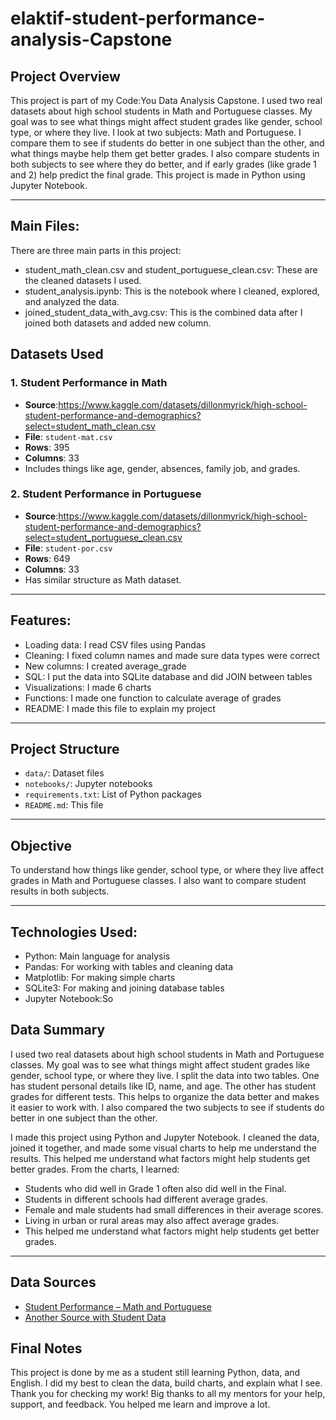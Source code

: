 # elaktif-student-performance-analysis-Capstone


## Project Overview
This project is part of my Code:You Data Analysis Capstone. I used two real datasets about high school students in Math and Portuguese classes. My goal was to see what things might affect student grades like gender, school type, or where they live.
I look at two subjects: Math and Portuguese. I compare them to see if students do better in one subject than the other, and what things maybe help them get better grades.
I also compare students in both subjects to see where they do better, and if early grades (like grade 1 and 2) help predict the final grade.
This project is made in Python using Jupyter Notebook.


---
## Main Files:
There are three main parts in this project:
* student_math_clean.csv and student_portuguese_clean.csv: These are the cleaned datasets I used.
* student_analysis.ipynb: This is the notebook where I cleaned, explored, and analyzed the data.
* joined_student_data_with_avg.csv: This is the combined data after I joined both datasets and added new column.
## Datasets Used

### 1. Student Performance in Math

* **Source**:https://www.kaggle.com/datasets/dillonmyrick/high-school-student-performance-and-demographics?select=student_math_clean.csv
* **File**: `student-mat.csv`
* **Rows**: 395
* **Columns**: 33
* Includes things like age, gender, absences, family job, and grades.

### 2. Student Performance in Portuguese

* **Source**:https://www.kaggle.com/datasets/dillonmyrick/high-school-student-performance-and-demographics?select=student_portuguese_clean.csv
* **File**: `student-por.csv`
* **Rows**: 649
* **Columns**: 33
* Has similar structure as Math dataset.

---
## Features:
* Loading data:  I read CSV files using Pandas
* Cleaning: I fixed column names and made sure data types were correct
* New columns: I created average_grade 
* SQL: I put the data into SQLite database and did JOIN between tables
* Visualizations: I made 6 charts
* Functions: I made one function to calculate average of grades
* README: I made this file to explain my project

---
## Project Structure

* `data/`: Dataset files
* `notebooks/`: Jupyter notebooks
* `requirements.txt`: List of Python packages
* `README.md`: This file

---

## Objective

To understand how things like gender, school type, or where they live affect grades in Math and Portuguese classes. I also want to compare student results in both subjects.


---
## Technologies Used:
* Python: Main language for analysis
* Pandas: For working with tables and cleaning data
* Matplotlib: For making simple charts
* SQLite3: For making and joining database tables
* Jupyter Notebook:So 

 ## Data Summary
I used two real datasets about high school students in Math and Portuguese classes. My goal was to see what things might affect student grades like gender, school type, or where they live.
I split the data into two tables. One has student personal details like ID, name, and age.
The other has student grades for different tests.
This helps to organize the data better and makes it easier to work with.
I also compared the two subjects to see if students do better in one subject than the other.

I made this project using Python and Jupyter Notebook. I cleaned the data, joined it together, and made some visual charts to help me understand the results.
This helped me understand what factors might help students get better grades.
From the charts, I learned:

* Students who did well in Grade 1 often also did well in the Final.
* Students in different schools had different average grades.
* Female and male students had small differences in their average scores.
* Living in urban or rural areas may also affect average grades.
* This helped me understand what factors might help students get better grades.


---

## Data Sources

* [Student Performance – Math and Portuguese](https://archive.ics.uci.edu/ml/datasets/Student+Performance)
* [Another Source with Student Data](https://www.kaggle.com/datasets/dillonmyrick/high-school-student-performance-and-demographics)

## Final Notes
This project is done by me as a student still learning Python, data, and English. I did my best to clean the data, build charts, and explain what I see. Thank you for checking my work!
Big thanks to all my mentors for your help, support, and feedback. You helped me learn and improve a lot.

